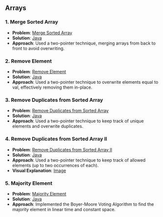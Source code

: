 ## Arrays

### 1. Merge Sorted Array
- **Problem**: [Merge Sorted Array](https://leetcode.com/problems/merge-sorted-array/)
- **Solution**: [Java](./Arrays/MergeSortedArray.java)
- **Approach**: Used a two-pointer technique, merging arrays from back to front to avoid overwriting.

### 2. Remove Element
- **Problem**: [Remove Element](https://leetcode.com/problems/remove-element/)
- **Solution**: [Java](./Arrays/RemoveElement.java)
- **Approach**: Used a two-pointer technique to overwrite elements equal to val, effectively removing them in-place.

### 3. Remove Duplicates from Sorted Array
- **Problem**: [Remove Duplicates from Sorted Array](https://leetcode.com/problems/remove-duplicates-from-sorted-array/)
- **Solution**: [Java](./Arrays/RemoveDuplicatesFromSortedArray.java)
- **Approach**: Used a two-pointer technique to keep track of unique elements and overwrite duplicates.

### 4. Remove Duplicates from Sorted Array II
- **Problem**: [Remove Duplicates from Sorted Array II](https://leetcode.com/problems/remove-duplicates-from-sorted-array-ii/)
- **Solution**: [Java](./Arrays/RemoveDuplicatesFromSortedArrayII.java)
- **Approach**: Used a two-pointer technique to keep track of allowed elements (up to two occurrences of each).
- **Visual Explanation**: [Image](./Arrays/images/RemoveDuplicatesII_Explanation.png)

### 5. Majority Element
- **Problem**: [Majority Element](https://leetcode.com/problems/majority-element/)
- **Solution**: [Java](./Arrays/MajorityElement.java)
- **Approach**: Implemented the Boyer-Moore Voting Algorithm to find the majority element in linear time and constant space.